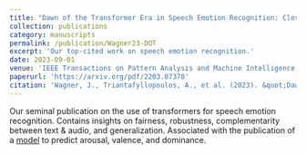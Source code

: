 ```yaml
---
title: "Dawn of the Transformer Era in Speech Emotion Recognition: Closing the Valence Gap"
collection: publications
category: manuscripts
permalink: /publication/Wagner23-DOT
excerpt: 'Our top-cited work on speech emotion recognition.'
date: 2023-09-01
venue: 'IEEE Transactions on Pattern Analysis and Machine Intelligence'
paperurl: 'https://arxiv.org/pdf/2203.07378'
citation: 'Wagner, J., Triantafyllopoulos, A., et al. (2023). &quot;Dawn of the Transformer Era in Speech Emotion Recognition: Closing the Valence Gap&quot; <i>IEEE Transactions on Pattern Analysis and Machine Intelligence</i>. vol. 45, no. 9, pp. 10745-10759.'
---
```

Our seminal publication on the use of transformers for speech emotion recognition. Contains insights on fairness, robustness, complementarity between text & audio, and generalization. Associated with the publication of a [model](https://huggingface.co/audeering/wav2vec2-large-robust-12-ft-emotion-msp-dim) to predict arousal, valence, and dominance.